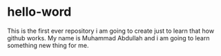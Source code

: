 # hello-word
This is the first ever repository i am going to create just to learn that how github works.
My name is Muhammad Abdullah and i am going to learn something new thing for me.
